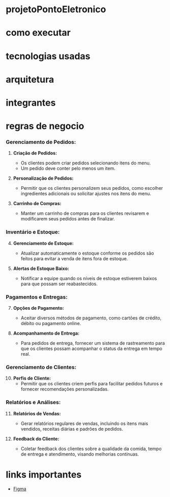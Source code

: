# projetoPontoEletronico

# como executar

# tecnologias usadas

# arquitetura

# integrantes

# regras de negocio

### Gerenciamento de Pedidos:

1. **Criação de Pedidos:**
   - Os clientes podem criar pedidos selecionando itens do menu.
   - Um pedido deve conter pelo menos um item.

2. **Personalização de Pedidos:**
   - Permitir que os clientes personalizem seus pedidos, como escolher ingredientes adicionais ou solicitar ajustes nos itens do menu.

3. **Carrinho de Compras:**
   - Manter um carrinho de compras para os clientes revisarem e modificarem seus pedidos antes de finalizar.

### Inventário e Estoque:

4. **Gerenciamento de Estoque:**
   - Atualizar automaticamente o estoque conforme os pedidos são feitos para evitar a venda de itens fora de estoque.

5. **Alertas de Estoque Baixo:**
   - Notificar a equipe quando os níveis de estoque estiverem baixos para que possam ser reabastecidos.

### Pagamentos e Entregas:

7. **Opções de Pagamento:**
   - Aceitar diversos métodos de pagamento, como cartões de crédito, débito ou pagamento online.

8. **Acompanhamento de Entrega:**
   - Para pedidos de entrega, fornecer um sistema de rastreamento para que os clientes possam acompanhar o status da entrega em tempo real.

### Gerenciamento de Clientes:

10. **Perfis de Cliente:**
    - Permitir que os clientes criem perfis para facilitar pedidos futuros e fornecer recomendações personalizadas.

### Relatórios e Análises:

11. **Relatórios de Vendas:**
    - Gerar relatórios regulares de vendas, incluindo os itens mais vendidos, receitas diárias e padrões de pedidos.

12. **Feedback do Cliente:**
    - Coletar feedback dos clientes sobre a qualidade da comida, tempo de entrega e atendimento, visando melhorias contínuas.


# links importantes

- [Figma](http://...)
